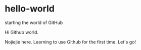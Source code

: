 # hello-world
starting the world of GitHub

Hi Github world.

Nojiejie here. Learning to use Github for the first time. Let's go!
